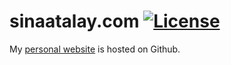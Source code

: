 # sinaatalay.com [![License](https://img.shields.io/github/license/sinaatalay/sinaatalay.com.svg)](https://github.com/sinaatalay/sinaatalay.com/blob/main/LICENSE)

My [personal website](https://sinaatalay.com) is hosted on Github.
